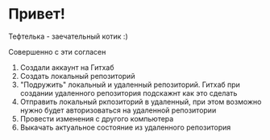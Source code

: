 # Привет!

Тефтелька - заечательный котик :)

Совершенно с эти согласен

1. Создали аккаунт на Гитхаб
2. Создать локальный репозиторий
3. "Подружить" локальный и удаленный репозиторий. Гитхаб при создании удаленного репозитория подскажнт как это сделать
4. Отправить локальный ркпозиторий в удаленный, при этом возможно нужно будет авторизоваться на удаленной репозитории
5. Провести изменения с другого компьютера
6. Выкачать актуальное состояние из удаленного репозитория
